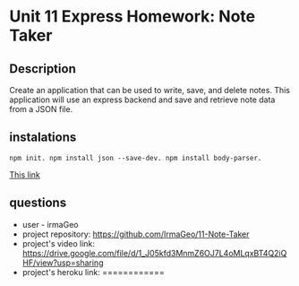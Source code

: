 # Unit 11 Express Homework: Note Taker

## Description

Create an application that can be used to write, save, and delete notes. This application will use an express backend and save and retrieve note data from a JSON file.

## instalations
```npm init. npm install json --save-dev. npm install body-parser.```

[This link](https://drive.google.com/file/d/1LKs_IZrukEyGmQhKR87LyyrAYgXChlzd/view?usp=sharing)

## questions
* user - irmaGeo
* project repository: https://github.com/IrmaGeo/11-Note-Taker
* project's video link: https://drive.google.com/file/d/1_J05kfd3MnmZ6OJ7L4oMLqxBT4Q2iQHF/view?usp=sharing
* project's heroku link: ============
